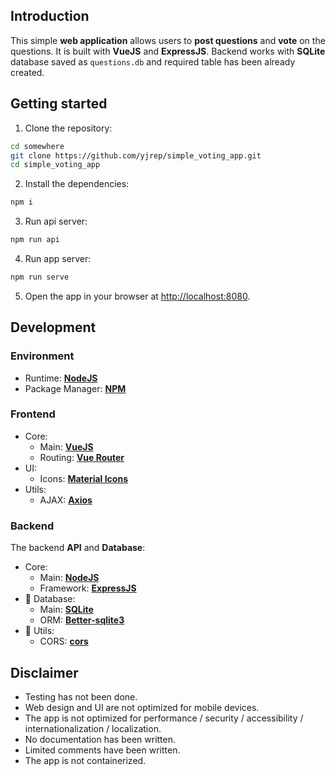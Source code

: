 ## Introduction
This simple **web application** allows users to **post questions** and **vote** on the questions.
It is built with **VueJS** and **ExpressJS**.
Backend works with **SQLite** database saved as `questions.db` and required table has been already created.

## Getting started
1. Clone the repository:

```bash
cd somewhere
git clone https://github.com/yjrep/simple_voting_app.git
cd simple_voting_app
```

2. Install the dependencies:

```bash
npm i
```

3. Run api server:

```bash
npm run api
```

4. Run app server:

```bash
npm run serve
```

5. Open the app in your browser at [http://localhost:8080](http://localhost:8080).

## Development

### Environment

- Runtime: [**NodeJS**](https://github.com/nodejs)
- Package Manager: [**NPM**](https://github.com/npm)

### Frontend

- Core:
    - Main: [**VueJS**](https://github.com/vuejs/vue)
    - Routing: [**Vue Router**](https://github.com/vuejs/vue-router)
- UI:
    - Icons: [**Material Icons**](https://fonts.google.com/icons)
- Utils:
    - AJAX: [**Axios**](https://github.com/axios/axios)

### Backend

The backend **API** and **Database**:

- Core:
    - Main: [**NodeJS**](https://github.com/nodejs/node)
    - Framework: [**ExpressJS**](https://github.com/expressjs/express)
- 💽 Database:
    - Main: [**SQLite**](https://www.sqlite.org)
    - ORM: [**Better-sqlite3**](https://github.com/WiseLibs/better-sqlite3)
- 🔧 Utils:
    - CORS: [**cors**](https://github.com/expressjs/cors)
  
## Disclaimer
- Testing has not been done.
- Web design and UI are not optimized for mobile devices.
- The app is not optimized for performance / security / accessibility / internationalization / localization.
- No documentation has been written.
- Limited comments have been written.
- The app is not containerized.